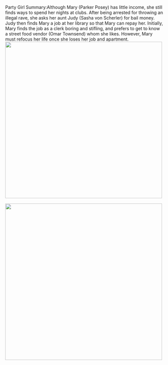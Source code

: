 Party Girl
Summary:Although Mary (Parker Posey) has little income, she still finds ways to spend her nights at clubs. After being arrested for throwing an illegal rave, she asks her aunt Judy (Sasha von Scherler) for bail money. Judy then finds Mary a job at her library so that Mary can repay her. Initially, Mary finds the job as a clerk boring and stifling, and prefers to get to know a street food vendor (Omar Townsend) whom she likes. However, Mary must refocus her life once she loses her job and apartment.
<br>
<img height="500" src="http://static.rogerebert.com/uploads/movie/movie_poster/party-girl-1995/large_mGYmk0Rh4AlqusEP6fHkLFp6Rc4.jpg" />
<br>
<br>
<img height="500" src="http://assets.vogue.com/photos/5891ee7c7edfa70512d67b40/master/w_660,c_limit/party-girl-3.gif" />
<br>
